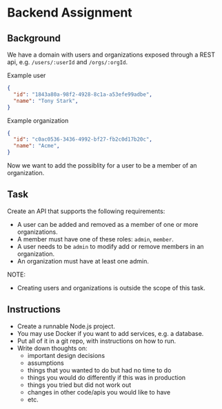 # Backend Assignment

## Background

We have a domain with users and organizations exposed through a REST api, e.g. `/users/:userId` and `/orgs/:orgId`.

Example user
```json
{
  "id": "1843a80a-98f2-4928-8c1a-a53efe99adbe",
  "name": "Tony Stark",
}
```

Example organization
```json
{
  "id": "c0ac0536-3436-4992-bf27-fb2c0d17b20c",
  "name": "Acme",
}
```

Now we want to add the possiblity for a user to be a member of an organization.

## Task

Create an API that supports the following requirements: 
* A user can be added and removed as a member of one or more organizations.
* A member must have one of these roles: `admin`, `member`.
* A user needs to be `admin` to modify add or remove members in an organization.
* An organization must have at least one admin.

NOTE: 
* Creating users and organizations is outside the scope of this task.

## Instructions

* Create a runnable Node.js project.
* You may use Docker if you want to add services, e.g. a database.
* Put all of it in a git repo, with instructions on how to run.
* Write down thoughts on:
  * important design decisions
  * assumptions
  * things that you wanted to do but had no time to do
  * things you would do differently if this was in production
  * things you tried but did not work out
  * changes in other code/apis you would like to have
  * etc.
